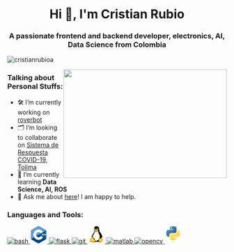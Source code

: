 <h1 align="center">Hi 👋, I'm Cristian Rubio</h1>
<h3 align="center">A passionate frontend and backend developer, electronics, AI, Data Science from Colombia</h3>

<p align="left"> <img src="https://komarev.com/ghpvc/?username=cristianrubioa&label=Profile%20views&color=0e75b6&style=flat" alt="cristianrubioa" /> </p>

<img align="right" height="250" width="375" alt="" src="https://raw.githubusercontent.com/demartini/demartini/master/code.gif" />


### Talking about Personal Stuffs:

- 🛠 I’m currently working on [roverbot](https://github.com/cristianrubioa/roverbot)
- 🗂 I’m looking to collaborate on [Sistema de Respuesta COVID-19, Tolima](https://coronavirus-response-tolima-unibague.hub.arcgis.com/)
- 🚀 I’m currently learning **Data Science, AI, ROS**
- 💬 Ask me about [here](https://github.com/cristianrubioa/cristianrubioa/issues)! I am happy to help.


<h3 align="left">Languages and Tools:</h3>
<p align="left"> 
<a href="https://www.gnu.org/software/bash/" target="_blank"> <img src="https://www.vectorlogo.zone/logos/gnu_bash/gnu_bash-icon.svg" alt="bash" width="40" height="40"/> </a> 
<a href="https://www.w3schools.com/cpp/" target="_blank"> <img src="https://raw.githubusercontent.com/devicons/devicon/master/icons/cplusplus/cplusplus-original.svg" alt="cplusplus" width="40" height="40"/> </a> 
<a href="https://flask.palletsprojects.com/" target="_blank"> <img src="https://www.vectorlogo.zone/logos/pocoo_flask/pocoo_flask-icon.svg" alt="flask" width="40" height="40"/> </a> 
<a href="https://git-scm.com/" target="_blank"> <img src="https://www.vectorlogo.zone/logos/git-scm/git-scm-icon.svg" alt="git" width="40" height="40"/> </a> 
<a href="https://www.linux.org/" target="_blank"> <img src="https://raw.githubusercontent.com/devicons/devicon/master/icons/linux/linux-original.svg" alt="linux" width="40" height="40"/> </a> 
<a href="https://www.mathworks.com/" target="_blank"> <img src="https://raw.githubusercontent.com/simple-icons/simple-icons/master/icons/mathworks.svg" alt="matlab" width="40" height="40"/> </a> 
<a href="https://opencv.org/" target="_blank"> <img src="https://www.vectorlogo.zone/logos/opencv/opencv-icon.svg" alt="opencv" width="40" height="40"/> </a> 
<a href="https://www.python.org" target="_blank"> <img src="https://raw.githubusercontent.com/devicons/devicon/master/icons/python/python-original.svg" alt="python" width="40" height="40"/> </a> </p>
